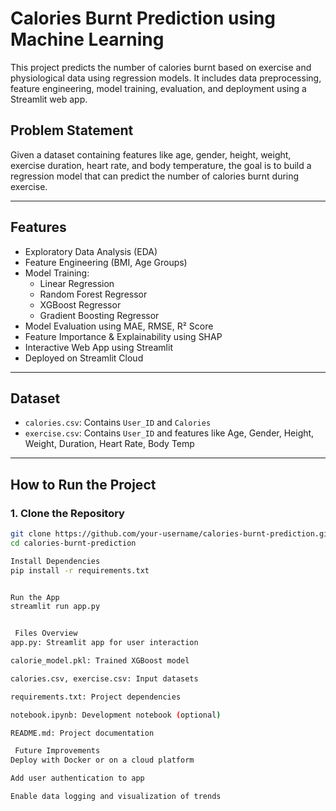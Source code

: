# Calories Burnt Prediction using Machine Learning

This project predicts the number of calories burnt based on exercise and physiological data using regression models. It includes data preprocessing, feature engineering, model training, evaluation, and deployment using a Streamlit web app.

## Problem Statement

Given a dataset containing features like age, gender, height, weight, exercise duration, heart rate, and body temperature, the goal is to build a regression model that can predict the number of calories burnt during exercise.

---

## Features

- Exploratory Data Analysis (EDA)
- Feature Engineering (BMI, Age Groups)
- Model Training:
  - Linear Regression
  - Random Forest Regressor
  - XGBoost Regressor
  - Gradient Boosting Regressor
- Model Evaluation using MAE, RMSE, R² Score
- Feature Importance & Explainability using SHAP
- Interactive Web App using Streamlit
- Deployed on Streamlit Cloud

---

## Dataset

- `calories.csv`: Contains `User_ID` and `Calories`
- `exercise.csv`: Contains `User_ID` and features like Age, Gender, Height, Weight, Duration, Heart Rate, Body Temp

---

## How to Run the Project

### 1. Clone the Repository

```bash
git clone https://github.com/your-username/calories-burnt-prediction.git
cd calories-burnt-prediction

Install Dependencies
pip install -r requirements.txt


Run the App
streamlit run app.py


 Files Overview
app.py: Streamlit app for user interaction

calorie_model.pkl: Trained XGBoost model

calories.csv, exercise.csv: Input datasets

requirements.txt: Project dependencies

notebook.ipynb: Development notebook (optional)

README.md: Project documentation

 Future Improvements
Deploy with Docker or on a cloud platform

Add user authentication to app

Enable data logging and visualization of trends
